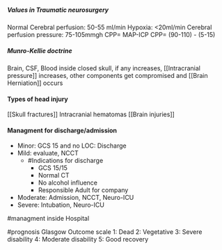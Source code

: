 
##### Values in Traumatic neurosurgery
Normal Cerebral perfusion: 50-55 ml/min
Hypoxia: <20ml/min
Cerebral perfusion pressure: 75-105mmgh
	CPP= MAP-ICP
	CPP= (90-110) - (5-15)


##### Munro-Kellie doctrine
Brain, CSF, Blood inside closed skull, if any increases, [[Intracranial pressure]] increases, other components get compromised and [[Brain Herniation]] occurs

#### Types of head injury
[[Skull fractures]]
Intracranial hematomas
[[Brain injuries]]

#### Managment for discharge/admission
- Minor: GCS 15 and no LOC: Discharge
- Mild: evaluate, NCCT
	- #Indications for discharge
		- GCS 15/15
		- Normal CT
		- No alcohol influence
		- Responsible Adult for company
- Moderate: Admission, NCCT, Neuro-ICU
- Severe: Intubation, Neuro-ICU

#managment inside Hospital

#prognosis 
	Glasgow Outcome scale
		1: Dead
		2: Vegetative
		3: Severe disability
		4: Moderate disability
		5: Good recovery
